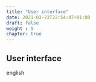 ```yaml
---
title: "User interface"
date: 2021-03-23T22:54:47+01:00
draft: false
weight : 5
chapter: true
---
```

## User interface
english